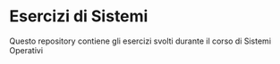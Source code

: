 # Esercizi di Sistemi
Questo repository contiene gli esercizi svolti durante il corso di Sistemi Operativi
